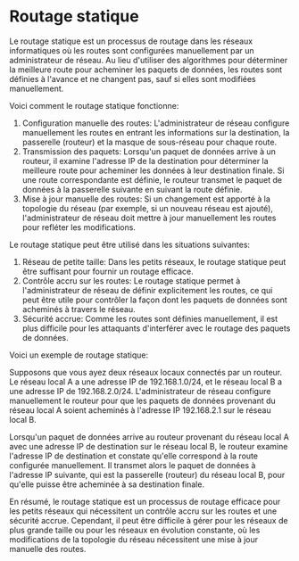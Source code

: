 # Routage statique

Le routage statique est un processus de routage dans les réseaux informatiques où les routes sont configurées manuellement par un administrateur de réseau. Au lieu d'utiliser des algorithmes pour déterminer la meilleure route pour acheminer les paquets de données, les routes sont définies à l'avance et ne changent pas, sauf si elles sont modifiées manuellement.

Voici comment le routage statique fonctionne:

1. Configuration manuelle des routes: L'administrateur de réseau configure manuellement les routes en entrant les informations sur la destination, la passerelle (routeur) et la masque de sous-réseau pour chaque route.
2. Transmission des paquets: Lorsqu'un paquet de données arrive à un routeur, il examine l'adresse IP de la destination pour déterminer la meilleure route pour acheminer les données à leur destination finale. Si une route correspondante est définie, le routeur transmet le paquet de données à la passerelle suivante en suivant la route définie.
3. Mise à jour manuelle des routes: Si un changement est apporté à la topologie du réseau (par exemple, si un nouveau réseau est ajouté), l'administrateur de réseau doit mettre à jour manuellement les routes pour refléter les modifications.

Le routage statique peut être utilisé dans les situations suivantes:

1. Réseau de petite taille: Dans les petits réseaux, le routage statique peut être suffisant pour fournir un routage efficace.
2. Contrôle accru sur les routes: Le routage statique permet à l'administrateur de réseau de définir explicitement les routes, ce qui peut être utile pour contrôler la façon dont les paquets de données sont acheminés à travers le réseau.
3. Sécurité accrue: Comme les routes sont définies manuellement, il est plus difficile pour les attaquants d'interférer avec le routage des paquets de données.

Voici un exemple de routage statique:

Supposons que vous ayez deux réseaux locaux connectés par un routeur. Le réseau local A a une adresse IP de 192.168.1.0/24, et le réseau local B a une adresse IP de 192.168.2.0/24. L'administrateur de réseau configure manuellement le routeur pour que les paquets de données provenant du réseau local A soient acheminés à l'adresse IP 192.168.2.1 sur le réseau local B.

Lorsqu'un paquet de données arrive au routeur provenant du réseau local A avec une adresse IP de destination sur le réseau local B, le routeur examine l'adresse IP de destination et constate qu'elle correspond à la route configurée manuellement. Il transmet alors le paquet de données à l'adresse IP suivante, qui est la passerelle (routeur) du réseau local B, pour qu'elle puisse être acheminée à sa destination finale.

En résumé, le routage statique est un processus de routage efficace pour les petits réseaux qui nécessitent un contrôle accru sur les routes et une sécurité accrue. Cependant, il peut être difficile à gérer pour les réseaux de plus grande taille ou pour les réseaux en évolution constante, où les modifications de la topologie du réseau nécessitent une mise à jour manuelle des routes.
